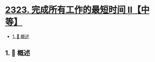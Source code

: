 # [2323. 完成所有工作的最短时间 II【中等】](https://github.com/tnotesjs/TNotes.leetcode/tree/main/notes/2323.%20%E5%AE%8C%E6%88%90%E6%89%80%E6%9C%89%E5%B7%A5%E4%BD%9C%E7%9A%84%E6%9C%80%E7%9F%AD%E6%97%B6%E9%97%B4%20II%E3%80%90%E4%B8%AD%E7%AD%89%E3%80%91)

<!-- region:toc -->

- [1. 📝 概述](#1--概述)

<!-- endregion:toc -->

## 1. 📝 概述
